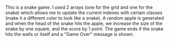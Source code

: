 This is a snake game. I used 2 arrays (one for the grid and one for the snake) which allows me to update the current indexes with certain classes (make it a different color
to look like a snake). A random apple is generated and when the head of the snake hits the apple, we increase the size of the snake by one square, and the score by 1 point.
The game ends if the snake hits the walls or itself and a "Game Over" message is shown.

